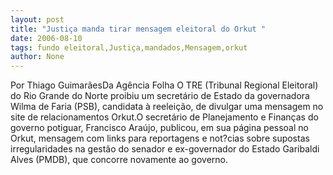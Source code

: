 ```yaml
---
layout: post
title: "Justiça manda tirar mensagem eleitoral do Orkut "
date: 2006-08-10
tags: fundo eleitoral,Justiça,mandados,Mensagem,orkut
author: None
---
```

Por Thiago GuimarãesDa Agência Folha
O TRE (Tribunal Regional Eleitoral)
 do Rio Grande do Norte proibiu um secretário de Estado da governadora Wilma de Faria (PSB), candidata à reeleição, de divulgar uma mensagem no site de relacionamentos Orkut.O secretário de Planejamento e Finanças do governo potiguar, Francisco Araújo, publicou, em sua página pessoal no Orkut, mensagem com links para reportagens e not?cias sobre supostas irregularidades na gestão do senador e ex-governador do Estado Garibaldi Alves (PMDB), que concorre novamente ao governo. 